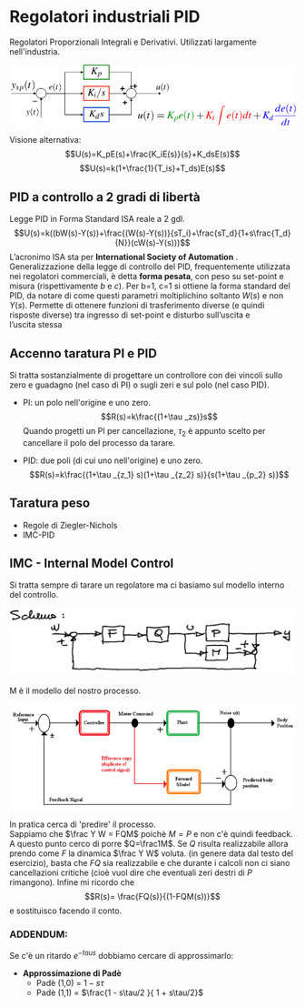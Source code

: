 # Regolatori industriali PID 
Regolatori Proporzionali Integrali e Derivativi. Utilizzati largamente nell'industria. 

![PID](images/82c695f4669caa3ac8da1528908f80a7.png)

Visione alternativa:
$$U(s)=K_pE(s)+\frac{K_iE(s)}{s}+K_dsE(s)$$
$$U(s)=k(1+\frac{1}{T_is}+T_ds)E(s)$$

## PID a controllo a 2 gradi di libertà 
Legge PID in Forma Standard ISA reale a 2 gdl. 
$$U(s)=k((bW(s)-Y(s))+\frac{(W(s)-Y(s))}{sT_i}+\frac{sT_d}{1+s\frac{T_d}{N}}(cW(s)-Y(s)))$$
L’acronimo ISA sta per **International Society of Automation** .
Generalizzazione della legge di controllo del PID, frequentemente utilizzata nei regolatori commerciali, è detta **forma pesata**, con peso su set-point e  
misura (rispettivamente $b$ e $c$).
Per b=1, c=1 si ottiene la forma standard del PID, da notare di come questi parametri moltiplichino soltanto $W(s)$ e non $Y(s)$.
Permette di ottenere funzioni di trasferimento diverse (e quindi  
risposte diverse) tra ingresso di set-point e disturbo sull’uscita e  
l’uscita stessa  


## Accenno taratura PI e PID
Si tratta sostanzialmente di progettare un controllore con dei vincoli sullo zero e guadagno (nel caso di PI) o sugli zeri e sul polo (nel caso PID). 

- PI: un polo nell'origine e uno zero.  
$$R(s)=k\frac{(1+\tau _zs)}s$$ 
Quando progetti un PI per cancellazione, $\tau _2$ è appunto scelto per cancellare il polo del processo da tarare. 

- PID: due poli (di cui uno nell'origine) e uno zero.
$$R(s)=k\frac{(1+\tau _{z_1} s)(1+\tau _{z_2} s)}{s(1+\tau _{p_2} s)}$$ 

## Taratura peso 
- Regole di Ziegler-Nichols
- IMC-PID

## IMC - Internal Model Control
Si tratta sempre di tarare un regolatore ma ci basiamo sul modello interno del controllo. 

![IMC schema](images/62761629164ef134f9c82fa6effe3c16.png)

M è il modello del nostro processo. 

![IMC from Wikipedia](images/7bace23ac53560a0120e635066b5068d.png)

In pratica cerca di 'predire' il processo.  
Sappiamo che $\frac Y W = FQM$ poichè $M=P$ e non c'è quindi feedback. A questo punto cerco di porre $Q=\frac1M$. Se $Q$ risulta realizzabile allora prendo come $F$ la dinamica $\frac Y W$ voluta. (in genere data dal testo del esercizio), basta che $FQ$ sia realizzabile e che durante i calcoli non ci siano cancellazioni critiche (cioè vuol dire che eventuali zeri destri di $P$ rimangono). 
Infine mi ricordo che $$R(s)= \frac{FQ(s)}{(1-FQM(s))}$$
e sostituisco facendo il conto. 

### ADDENDUM: 

Se c'è un ritardo $e^{-tau s}$ dobbiamo cercare di approssimarlo:

- **Approssimazione di Padè** 
	- Padè (1,0) = $1 - s\tau$
	- Padè (1,1) = $\frac{1 - s\tau/2 }{ 1 + s\tau/2}$